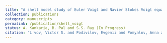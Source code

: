 ```yaml
---
title: "A shell model study of Euler Voigt and Navier Stokes Voigt equation"
collection: publications
category: manuscripts
permalink: /publication/shell_voigt
status: A. Kankaria, B. Pal and S.S. Ray (In Progress)
citation: "L'vov, Victor S. and Podivilov, Evgenii and Pomyalov, Anna and Procaccia, Itamar and Vandembroucq, Damien; <i>Improved shell model of turbulence</i>; Phys. Rev. E, 58, 1811"
---
```


